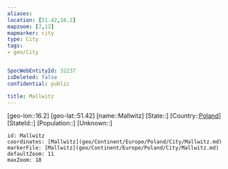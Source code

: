 ```yaml
---
aliases: 
location: [51.42,16.2]
mapzoom: [7,12] 
mapmarker: city 
type: City
tags:
- geo/City


SpocWebEntityId: 32237
isDeleted: false
confidential: public

title: Mallwitz
---
```

[geo-lon::16.2]
[geo-lat::51.42]
[name::Mallwitz]
[State::]
[Country::[Poland](geo/Continent/Europe/Poland.md)]
[StateId::]
[Population::]
[Unknown::]


```leaflet
id: Mallwitz
coordinates: [Mallwitz](geo/Continent/Europe/Poland/City/Mallwitz.md)
markerFile: [Mallwitz](geo/Continent/Europe/Poland/City/Mallwitz.md)
defaultZoom: 11 
maxZoom: 18
```


